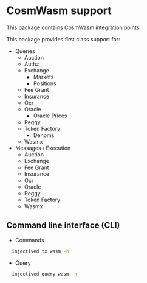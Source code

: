 # CosmWasm support

This package contains CosmWasm integration points.

This package provides first class support for:

- Queries
  - Auction
  - Authz
  - Exchange
    - Markets
    - Positions
  - Fee Grant
  - Insurance
  - Ocr
  - Oracle
    - Oracle Prices
  - Peggy
  - Token Factory
    - Denoms
  - Wasmx
- Messages / Execution
  - Auction
  - Exchange
  - Fee Grant
  - Insurance
  - Ocr
  - Oracle
  - Peggy
  - Token Factory
  - Wasmx

## Command line interface (CLI)

- Commands

```sh
  injectived tx wasm -h
```

- Query

```sh
  injectived query wasm -h
```
